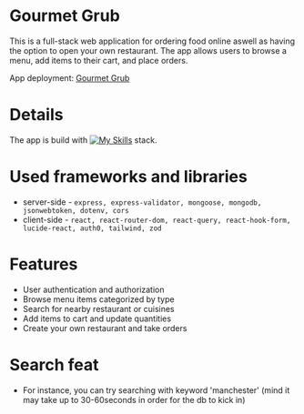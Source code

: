﻿# Gourmet Grub
This is a full-stack web application for ordering food online aswell as having the option to open your own restaurant. The app allows users to browse a menu, add items to their cart, and place orders.

App deployment:
[Gourmet Grub](https://mern-vite-ts-food-app-frontend.onrender.com/)

# Details
The app is build with [![My Skills](https://skillicons.dev/icons?i=mongo,express,react,nodejs)](https://skillicons.dev) stack.

# Used frameworks and libraries
* server-side - `express, express-validator, mongoose, mongodb, jsonwebtoken, dotenv, cors`
* client-side - `react, react-router-dom, react-query, react-hook-form, lucide-react, auth0, tailwind, zod`

# Features
* User authentication and authorization
* Browse menu items categorized by type
* Search for nearby restaurant or cuisines
* Add items to cart and update quantities
* Create your own restaurant and take orders

# Search feat
* For instance, you can try searching with keyword 'manchester' (mind it may take up to 30-60seconds in order for the db to kick in)
